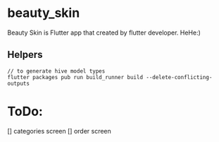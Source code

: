 # beauty_skin

Beauty Skin is Flutter app that created by flutter developer. HeHe:)

## Helpers

```
// to generate hive model types
flutter packages pub run build_runner build --delete-conflicting-outputs
```

# ToDo:

[] categories screen
[] order screen